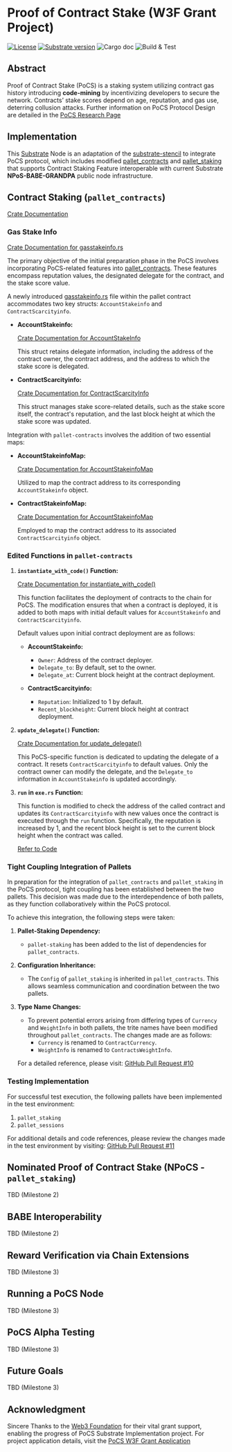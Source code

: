 # Proof of Contract Stake (W3F Grant Project)

[![License](https://img.shields.io/badge/License-Apache_2.0-blue.svg)](https://opensource.org/licenses/Apache-2.0) [![Substrate version](https://img.shields.io/badge/Substrate-2.0.0-brightgreen?logo=Parity%20Substrate)](https://substrate.dev/) ![Cargo doc](https://github.com/auguth/pocs/actions/workflows/cargodoc.yml/badge.svg?branch=master) ![Build & Test](https://github.com/auguth/pocs/actions/workflows/rust.yml/badge.svg?branch=master)  

## Abstract

Proof of Contract Stake (PoCS) is a staking system utilizing contract gas history introducing **code-mining** by incentivizing developers to secure the network. Contracts’ stake scores depend on age, reputation, and gas use, deterring collusion attacks. Further information on PoCS Protocol Design are detailed in the [PoCS Research Page](https://jobyreuben.in/JOURNALS/pocs)

## Implementation

This [Substrate](https://substrate.io) Node is an adaptation of the [substrate-stencil](https://github.com/kaichaosun/substrate-stencil) to integrate PoCS protocol, which includes modified [pallet_contracts](#contract-staking-pallet_contracts) and [pallet_staking](#nominated-proof-of-contract-stake-npocs) that supports Contract Staking Feature interoperable with current Substrate **NPoS-BABE-GRANDPA** public node infrastructure. 

## Contract Staking (`pallet_contracts`)

[Crate Documentation](https://auguth.github.io/pocs/target/doc/pallet_contracts/index.html)

### Gas Stake Info

[Crate Documentation for gasstakeinfo.rs](https://auguth.github.io/pocs/target/doc/pallet_contracts/gasstakeinfo/index.html)

The primary objective of the initial preparation phase in the PoCS involves incorporating PoCS-related features into [pallet_contracts](https://docs.rs/pallet-contracts/latest/pallet_contracts/). These features encompass reputation values, the designated delegate for the contract, and the stake score value.

A newly introduced [gasstakeinfo.rs](https://auguth.github.io/pocs/target/doc/pallet_contracts/gasstakeinfo/index.html) file within the pallet contract accommodates two key structs: `AccountStakeinfo` and `ContractScarcityinfo`.

- **AccountStakeinfo:**

  [Crate Documentation for AccountStakeInfo](https://auguth.github.io/pocs/target/doc/pallet_contracts/gasstakeinfo/struct.AccountStakeinfo.html)

  This struct retains delegate information, including the address of the contract owner, the contract address, and the address to which the stake score is delegated.

- **ContractScarcityinfo:**

  [Crate Documentation for ContractScarcityInfo](https://auguth.github.io/pocs/target/doc/pallet_contracts/gasstakeinfo/struct.ContractScarcityInfo.html)

  This struct manages stake score-related details, such as the stake score itself, the contract's reputation, and the last block height at which the stake score was updated.

Integration with `pallet-contracts` involves the addition of two essential maps:

- **AccountStakeinfoMap:**
  
  [Crate Documentation for AccountStakeinfoMap](https://auguth.github.io/pocs/target/doc/pallet_contracts/pallet/type.AccountStakeinfoMap.html)

  Utilized to map the contract address to its corresponding `AccountStakeinfo` object.

- **ContractStakeinfoMap:**

  [Crate Documentation for AccountStakeinfoMap](https://auguth.github.io/pocs/target/doc/pallet_contracts/pallet/type.ContractStakeinfoMap.html)

  Employed to map the contract address to its associated `ContractScarcityinfo` object.

### Edited Functions in `pallet-contracts`

1. **`instantiate_with_code()` Function:**

   [Crate Documentation for instantiate_with_code()](https://silvernberry.github.io/pocs-forked/target/doc/pallet_contracts/pallet/struct.Pallet.html#method.instantiate_with_code)

   This function facilitates the deployment of contracts to the chain for PoCS. The modification ensures that when a contract is deployed, it is added to both maps with initial default values for `AccountStakeinfo` and `ContractScarcityinfo`.

   Default values upon initial contract deployment are as follows:

   - **AccountStakeinfo:**
     - `Owner`: Address of the contract deployer.
     - `Delegate_to`: By default, set to the owner.
     - `Delegate_at`: Current block height at the contract deployment.

   - **ContractScarcityinfo:**
     - `Reputation`: Initialized to 1 by default.
     - `Recent_blockheight`: Current block height at contract deployment.

2. **`update_delegate()` Function:**

   [Crate Documentation for update_delegate()](https://silvernberry.github.io/pocs-forked/target/doc/pallet_contracts/pallet/struct.Pallet.html#method.update_delegate)

   This PoCS-specific function is dedicated to updating the delegate of a contract. It resets `ContractScarcityinfo` to default values. Only the contract owner can modify the delegate, and the `Delegate_to` information in `AccountStakeinfo` is updated accordingly.

3. **`run` in `exe.rs` Function:**

   This function is modified to check the address of the called contract and updates its `ContractScarcityinfo` with new values once the contract is executed through the `run` function. Specifically, the reputation is increased by 1, and the recent block height is set to the current block height when the contract was called.

   [Refer to Code](https://github.com/auguth/pocs/blob/d5ddfea4c992bab36832d1bf0aad7afaa2cb9a7b/pallets/contracts/src/exec.rs#L928)

### Tight Coupling Integration of Pallets
In preparation for the integration of `pallet_contracts` and `pallet_staking` in the PoCS protocol, tight coupling has been established between the two pallets. This decision was made due to the interdependence of both pallets, as they function collaboratively within the PoCS protocol.

To achieve this integration, the following steps were taken:

1. **Pallet-Staking Dependency:**
   - `pallet-staking` has been added to the list of dependencies for `pallet_contracts`.

2. **Configuration Inheritance:**
   - The `Config` of `pallet_staking` is inherited in `pallet_contracts`. This allows seamless communication and coordination between the two pallets.

3. **Type Name Changes:**
   - To prevent potential errors arising from differing types of `Currency` and `WeightInfo` in both pallets, the trite names have been modified throughout `pallet_contracts`. The changes made are as follows:
     - `Currency` is renamed to `ContractCurrency`.
     - `WeightInfo` is renamed to `ContractsWeightInfo`.

   For a detailed reference, please visit: [GitHub Pull Request #10](https://github.com/auguth/pocs/pull/10/commits/b19898ed7ea1d22027b5abbdae3d2681d96e0dd1)

### Testing Implementation
For successful test execution, the following pallets have been implemented in the test environment:

1. `pallet_staking`
2. `pallet_sessions`

For additional details and code references, please review the changes made in the test environment by visiting: [GitHub Pull Request #11](https://github.com/auguth/pocs/pull/11/commits/5787cd104f2aed59c0fd0a049c32e56a050d5557)

## Nominated Proof of Contract Stake (NPoCS - `pallet_staking`)
TBD (Milestone 2)

## BABE Interoperability
TBD (Milestone 2)

## Reward Verification via Chain Extensions
TBD (Milestone 3)

## Running a PoCS Node
TBD (Milestone 3)

## PoCS Alpha Testing
TBD (Milestone 3)

## Future Goals
TBD (Milestone 3)

## Acknowledgment

Sincere Thanks to the [Web3 Foundation](https://web3.foundation) for their vital grant support, enabling the progress of PoCS Substrate Implementation project. For project application details, visit the [PoCS W3F Grant Application](https://grants.web3.foundation/applications/PoCS)
